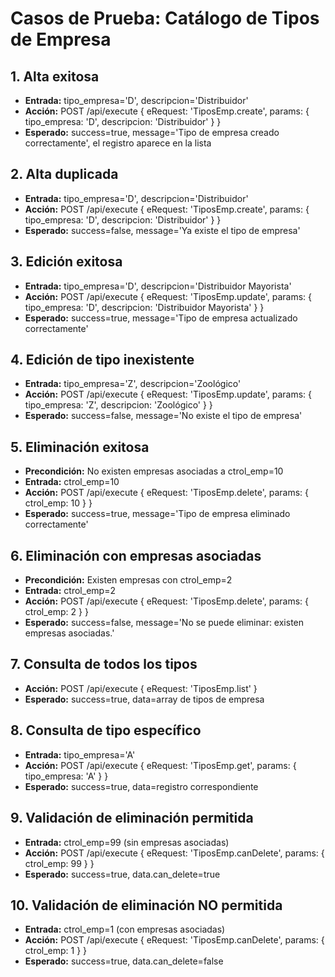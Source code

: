 # Casos de Prueba: Catálogo de Tipos de Empresa

## 1. Alta exitosa
- **Entrada:** tipo_empresa='D', descripcion='Distribuidor'
- **Acción:** POST /api/execute { eRequest: 'TiposEmp.create', params: { tipo_empresa: 'D', descripcion: 'Distribuidor' } }
- **Esperado:** success=true, message='Tipo de empresa creado correctamente', el registro aparece en la lista

## 2. Alta duplicada
- **Entrada:** tipo_empresa='D', descripcion='Distribuidor'
- **Acción:** POST /api/execute { eRequest: 'TiposEmp.create', params: { tipo_empresa: 'D', descripcion: 'Distribuidor' } }
- **Esperado:** success=false, message='Ya existe el tipo de empresa'

## 3. Edición exitosa
- **Entrada:** tipo_empresa='D', descripcion='Distribuidor Mayorista'
- **Acción:** POST /api/execute { eRequest: 'TiposEmp.update', params: { tipo_empresa: 'D', descripcion: 'Distribuidor Mayorista' } }
- **Esperado:** success=true, message='Tipo de empresa actualizado correctamente'

## 4. Edición de tipo inexistente
- **Entrada:** tipo_empresa='Z', descripcion='Zoológico'
- **Acción:** POST /api/execute { eRequest: 'TiposEmp.update', params: { tipo_empresa: 'Z', descripcion: 'Zoológico' } }
- **Esperado:** success=false, message='No existe el tipo de empresa'

## 5. Eliminación exitosa
- **Precondición:** No existen empresas asociadas a ctrol_emp=10
- **Entrada:** ctrol_emp=10
- **Acción:** POST /api/execute { eRequest: 'TiposEmp.delete', params: { ctrol_emp: 10 } }
- **Esperado:** success=true, message='Tipo de empresa eliminado correctamente'

## 6. Eliminación con empresas asociadas
- **Precondición:** Existen empresas con ctrol_emp=2
- **Entrada:** ctrol_emp=2
- **Acción:** POST /api/execute { eRequest: 'TiposEmp.delete', params: { ctrol_emp: 2 } }
- **Esperado:** success=false, message='No se puede eliminar: existen empresas asociadas.'

## 7. Consulta de todos los tipos
- **Acción:** POST /api/execute { eRequest: 'TiposEmp.list' }
- **Esperado:** success=true, data=array de tipos de empresa

## 8. Consulta de tipo específico
- **Entrada:** tipo_empresa='A'
- **Acción:** POST /api/execute { eRequest: 'TiposEmp.get', params: { tipo_empresa: 'A' } }
- **Esperado:** success=true, data=registro correspondiente

## 9. Validación de eliminación permitida
- **Entrada:** ctrol_emp=99 (sin empresas asociadas)
- **Acción:** POST /api/execute { eRequest: 'TiposEmp.canDelete', params: { ctrol_emp: 99 } }
- **Esperado:** success=true, data.can_delete=true

## 10. Validación de eliminación NO permitida
- **Entrada:** ctrol_emp=1 (con empresas asociadas)
- **Acción:** POST /api/execute { eRequest: 'TiposEmp.canDelete', params: { ctrol_emp: 1 } }
- **Esperado:** success=true, data.can_delete=false
